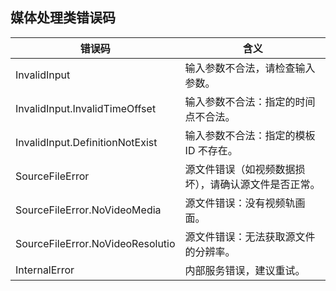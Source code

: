 ## 媒体处理类错误码

| 错误码 | 含义 |
| -- | -- |
| InvalidInput | 输入参数不合法，请检查输入参数。 |
| InvalidInput.InvalidTimeOffset | 输入参数不合法：指定的时间点不合法。 |
| InvalidInput.DefinitionNotExist | 输入参数不合法：指定的模板 ID 不存在。 |
| SourceFileError | 源文件错误（如视频数据损坏），请确认源文件是否正常。 |
| SourceFileError.NoVideoMedia | 源文件错误：没有视频轨画面。 |
| SourceFileError.NoVideoResolutio | 源文件错误：无法获取源文件的分辨率。 |
| InternalError | 内部服务错误，建议重试。 |
